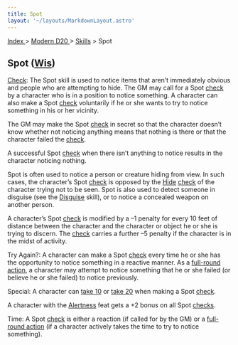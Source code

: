 ```yaml
---
title: Spot
layout: '~/layouts/MarkdownLayout.astro'
---
```


[ Index ](/) > [ Modern D20 ](/modern.d20.srd) > [Skills](/modern.d20.srd/skills) > Spot

## Spot ([Wis](/modern.d20.srd/basics/ability.scores))

[Check](/modern.d20.srd/skills/skill.basics.php#skill): The Spot skill is used
to notice items that aren’t immediately obvious and people who are attempting
to hide. The GM may call for a Spot
[check](/modern.d20.srd/skills/skill.basics.php#skill) by a character who is
in a position to notice something. A character can also make a Spot
[check](/modern.d20.srd/skills/skill.basics.php#skill) voluntarily if he or
she wants to try to notice something in his or her vicinity.

The GM may make the Spot
[check](/modern.d20.srd/skills/skill.basics.php#skill) in secret so that the
character doesn’t know whether not noticing anything means that nothing is
there or that the character failed the
[check](/modern.d20.srd/skills/skill.basics.php#skill).

A successful Spot [check](/modern.d20.srd/skills/skill.basics.php#skill) when
there isn’t anything to notice results in the character noticing nothing.

Spot is often used to notice a person or creature hiding from view. In such
cases, the character’s Spot
[check](/modern.d20.srd/skills/skill.basics.php#skill) is opposed by the
[Hide](/modern.d20.srd/skills/hide)
[check](/modern.d20.srd/skills/skill.basics.php#skill) of the character trying
not to be seen. Spot is also used to detect someone in disguise (see the
[Disguise](/modern.d20.srd/skills/disguise) skill), or to notice a concealed
weapon on another person.

A character’s Spot [check](/modern.d20.srd/skills/skill.basics.php#skill) is
modified by a –1 penalty for every 10 feet of distance between the character
and the character or object he or she is trying to discern. The
[check](/modern.d20.srd/skills/skill.basics.php#skill) carries a further –5
penalty if the character is in the midst of activity.

Try Again?: A character can make a Spot
[check](/modern.d20.srd/skills/skill.basics.php#skill) every time he or she
has the opportunity to notice something in a reactive manner. As a [full-round action](/modern.d20.srd/combat/full.round.actions), a character may attempt to
notice something that he or she failed (or believe he or she failed) to notice
previously.

Special: A character can [take 10](/modern.d20.srd/skills/skill.basics.php#take10) or [take 20](/modern.d20.srd/skills/skill.basics.php#take20) when making a Spot
[check](/modern.d20.srd/skills/skill.basics.php#skill).

A character with the [Alertness](/modern.d20.srd/feats/alertness) feat gets a
+2 bonus on all Spot [checks](/modern.d20.srd/skills/skill.basics.php#skill).

Time: A Spot [check](/modern.d20.srd/skills/skill.basics.php#skill) is either
a reaction (if called for by the GM) or a [full-round action](/modern.d20.srd/combat/full.round.actions) (if a character actively
takes the time to try to notice something).

